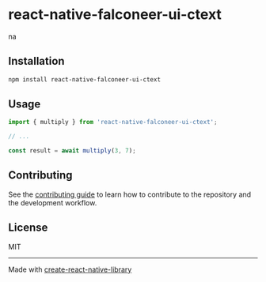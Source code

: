 # react-native-falconeer-ui-ctext

na

## Installation

```sh
npm install react-native-falconeer-ui-ctext
```

## Usage

```js
import { multiply } from 'react-native-falconeer-ui-ctext';

// ...

const result = await multiply(3, 7);
```

## Contributing

See the [contributing guide](CONTRIBUTING.md) to learn how to contribute to the repository and the development workflow.

## License

MIT

---

Made with [create-react-native-library](https://github.com/callstack/react-native-builder-bob)

